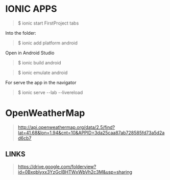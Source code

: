 # IONIC APPS

> $ ionic start FirstProject tabs

Into the folder:

> $ ionic add platform android

Open in Android Studio

> $ ionic build android

> $ ionic emulate android

For serve the app in the navigator

> $ ionic serve --lab --livereload


# OpenWeatherMap

> http://api.openweathermap.org/data/2.5/find?lat=41.68&lon=1.94&cnt=10&APPID=3da25caa87ab728585fd73a5d2ad6cb7


## LINKS

> https://drive.google.com/folderview?id=0BxqbIyxx3YzGclBHTWxWbVh2c3M&usp=sharing

